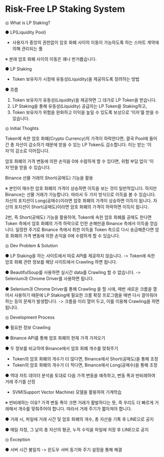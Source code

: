 # Risk-Free LP Staking System

◎ What is LP Staking?

● LP(Liquidity Pool)
- 사용자가 중앙의 권한없이 암호 화폐 사이의 이동이 가능하도록 하는 스마트 계약에 의해 관리되는 풀

※ 본래 암호 화폐 사이의 이동은 꽤나 번거롭습니다.

● LP Staking
- Token 보유자가 시장에 유동성(Liquidity)을 제공하도록 장려하는 방법

● 흐름
1. Token 보유자가 유동성(Liquidity)을 제공하면 그 대가로 LP Token을 받습니다. 
2. LP Staking을 통해 유동성(Liquidity) 공급자는 LP Token을 Staking하고,
3. Token 보유자가 위험을 완화하고 이익을 높일 수 있도록 보상으로 ‘이자’를 받을 수 있습니다.

◎ Initial Thoghts

Token에 속한 암호 화폐(Crypto Currency)의 가격이 하락한다면, 결국 Pool에 들어간 총 자산이 감소하기 때문에 받을 수 있는 LP Token도 감소합니다. 이는 받는 ‘이자’의 감소로 이어집니다.

암호 화폐의 가격 변동에 의한 손익을 0에 수렴하게 할 수 있다면, 위험 부담 없이 ‘이자’만을 받을 수 있습니다.

Binance 선물 거래의 Short(공매도) 기능을 활용

※ 본인이 매수한 암호 화폐의 가격이 상승하면 이득을 보는 것이 일반적입니다.  하지만 Binance는 선물 거래가 가능합니다. 따라서 두 가지 방식으로 이득을 볼 수 있습니다.
자신의 포지션이 Long(공매수)이라면 암호 화폐의 가격이 상승하면 이득이 됩니다.
자신의 포지션이 Short(공매도)이라면 암호 화폐의 가격이 하락하면 이득이 됩니다.

2번, 즉 Short(공매도) 기능을 활용하여, Token에 속한 암호 화폐를 공매도 한다면 Token 측에서 암호 화폐의 가격 하락으로 인한 손해만큼 Binance 측에서 이득을 얻습니다. 일정한 주기로 Binance 측에서 취한 이득을 Token 측으로 다시 송금해준다면 암호 화폐의 가격 변동에 의한 손익을 0에 수렴하게 할 수 있습니다.

◎ Dev Problem & Solution

● LP Staking을 하는 사이트에서 따로 API를 제공하지 않습니다.
-> Token에 속한 암호 화폐 관련 정보를 해당 사이트에서 Crawling 하면 됩니다.

● BeautifulSoup를 사용하면 실시간 data를 Crawling 할 수 없습니다.
-> Selenium과 Chrome Driver를 사용하면 됩니다.

● Selenium과 Chrome Driver를 통해 Crawling 을 할 시에, 매번 새로운 크롬을 열어서 사용하기 때문에
   LP Staking에 필요한 크롬 확장 프로그램을 매번 다시 깔아줘야 하는 등의 문제가 발생합니다.
-> 크롬을 미리 열어 두고, 이를 이용해 Crawling을 하면 됩니다.

◎ Development Process

● 필요한 정보 Crawling

● Binance API를 통해 암호 화폐의 현재 가격 가져오기

● 두 정보를 비교하여 Binance에서 암호 화폐 개수를 맞춰주기
- Token의 암호 화폐의 개수가 더 많다면, Binance에서 Short(공매도)을 통해 조정
- Token의 암호 화폐의 개수가 더 적다면, Binance에서 Long(공매수)을 통해 조정

● 역대 차트 데이터 분석을 토대로 다음 가격 변동을 예측하고, 변동 폭과 반비례하여 거래 주기를 산정
- SVM(Support Vector Machine) 모델을 활용하여 기계학습

※ 반비례하는 이유?
가격 변동 폭이 크면 거래가 활발하다는 뜻, 즉 우리도 더 빠르게 거래해서 개수를 맞춰주어야 합니다.
따라서 거래 주기가 짧아져야 합니다.

● 거래 시, 파일에 거래 시간 및 암호 화폐의 개수, 총 자산을 기록 후 LINE으로 공지

● 매일 자정, 그 날의 총 자산의 평균, 누적 수익을 파일에 저장 후 LINE으로 공지

◎ Exception

● 서버 시간 불일치 -> 윈도우 서버 동기화 주기 설정을 통해 해결
